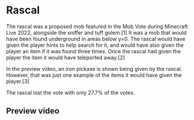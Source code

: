 # Rascal
The rascal was a proposed mob featured in the Mob Vote during Minecraft Live 2022, alongside the sniffer and tuff golem.[1] It was a mob that would have been found underground in areas below y=0. The rascal would have given the player hints to help search for it, and would have also given the player an item if it was found three times. Once the rascal had given the player the item it would have teleported away.[2]

In the preview video, an iron pickaxe is shown being given by the rascal. However, that was just one example of the items it would have given the player.[3]

The rascal lost the vote with only 27.7% of the votes.

## Preview video



